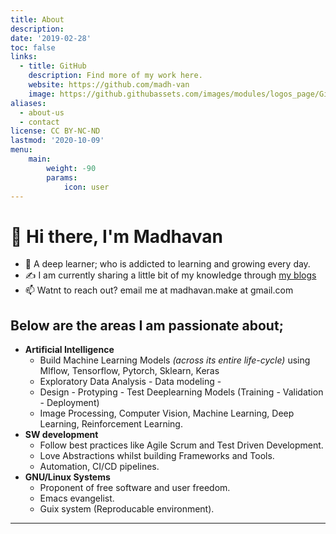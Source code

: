 ```yaml
---
title: About
description: 
date: '2019-02-28'
toc: false
links:
  - title: GitHub
    description: Find more of my work here.
    website: https://github.com/madh-van
    image: https://github.githubassets.com/images/modules/logos_page/GitHub-Mark.png
aliases:
  - about-us
  - contact
license: CC BY-NC-ND
lastmod: '2020-10-09'
menu:
    main: 
        weight: -90
        params:
            icon: user
---
```


# 👋 Hi there, I'm Madhavan  

  - 💭 A deep learner; who is addicted to learning and growing every day.
  - ✍️ I am currently sharing a little bit of my knowledge through [my blogs](https://madh-van.github.io/)
  - 📫 Watnt to reach out? email me at madhavan.make at gmail.com

## Below are the areas I am passionate about;

  - **Artificial Intelligence**
    - Build  Machine Learning Models *(across its entire life-cycle)* using
      Mlflow, Tensorflow, Pytorch, Sklearn, Keras
    - Exploratory Data Analysis - Data modeling -
	- Design - Protyping - Test Deeplearning Models (Training - Validation - Deployment)
    - Image Processing, Computer Vision, Machine Learning, Deep
      Learning, Reinforcement Learning.
  - **SW development**
    - Follow best practices like Agile Scrum and Test Driven Development.
    - Love Abstractions whilst building Frameworks and Tools.
    - Automation, CI/CD pipelines.
  - **GNU/Linux Systems**
    - Proponent of free software and user freedom. 
    - Emacs evangelist.
    - Guix system (Reproducable environment).

---
